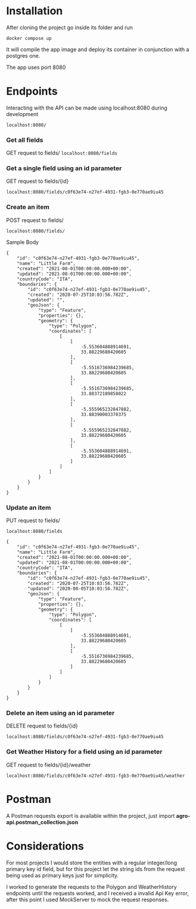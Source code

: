# Installation
After cloning the project go inside its folder and run

` docker compose up `

It will compile the app image and deploy its container in conjunction with a postgres one.

The app uses port 8080

# Endpoints

Interacting with the API can be made using localhost:8080 during development

`localhost:8080/`

### Get all fields
GET request to fields/
`localhost:8080/fields`

### Get a single field using an id parameter
GET request to fields/{id}

`localhost:8080/fields/c0f63e74-n27ef-4931-fgb3-0e770ae9iu45`

### Create an item
POST request to fields/

`localhost:8080/fields/`

Sample Body
```
{
    "id": "c0f63e74-n27ef-4931-fgb3-0e770ae9iu45",
    "name": "Little Farm",
    "created": "2021-08-01T00:00:00.000+00:00",
    "updated": "2021-08-01T00:00:00.000+00:00",
    "countryCode": "ITA",
    "boundaries": {
        "id": "c0f63e74-n27ef-4931-fgb3-0e770ae9iu45",
        "created": "2020-07-25T10:03:56.782Z",
        "updated": "",
        "geoJson": {
            "type": "Feature",
            "properties": {},
            "geometry": {
                "type": "Polygon",
                "coordinates": [
                    [
                        [
                            -5.553604888914691,
                            33.88229680420605
                        ],
                        [
                            -5.5516736984239685,
                            33.88229680420605
                        ],
                        [
                            -5.5516736984239685,
                            33.88372189858022
                        ],
                        [
                            -5.555965232847882,
                            33.88390003370375
                        ],
                        [
                            -5.555965232847882,
                            33.88229680420605
                        ],
                        [
                            -5.553604888914691,
                            33.88229680420605
                        ]
                    ]
                ]
            }
        }
    }
}
```

### Update an item
PUT request to fields/

`localhost:8080/fields`
```
{
    "id": "c0f63e74-n27ef-4931-fgb3-0e770ae9iu45",
    "name": "Little Farm",
    "created": "2021-08-01T00:00:00.000+00:00",
    "updated": "2021-08-01T00:00:00.000+00:00",
    "countryCode": "ITA",
    "boundaries": {
        "id": "c0f63e74-n27ef-4931-fgb3-0e770ae9iu45",
        "created": "2020-07-25T10:03:56.782Z",
        "updated": "2020-08-05T10:03:56.782Z",
        "geoJson": {
            "type": "Feature",
            "properties": {},
            "geometry": {
                "type": "Polygon",
                "coordinates": [
                    [
                        [
                            -5.553604888914691,
                            33.88229680420605
                        ],
                        [
                            -5.5516736984239685,
                            33.88229680420605
                        ]
                    ]
                ]
            }
        }
    }
}
```

### Delete an item using an id parameter
DELETE request to fields/{id}

`localhost:8080/fields/c0f63e74-n27ef-4931-fgb3-0e770ae9iu45`

### Get Weather History for a field using an id parameter
GET request to fields/{id}/weather

`localhost:8080/fields/c0f63e74-n27ef-4931-fgb3-0e770ae9iu45/weather`

# Postman
A Postman requests export is available within the project, just import **agro-api.postman_collection.json**

# Considerations 

For most projects I would store the entities with a regular integer/long primary key id field, but for this project let the string ids from the request being used as primary keys just for simplicity.

I worked to generate the requests to the Polygon and WeatherHistory endpoints until the requests worked, and I received a invalid Api Key error, after this point I used MockServer to mock the request responses.
